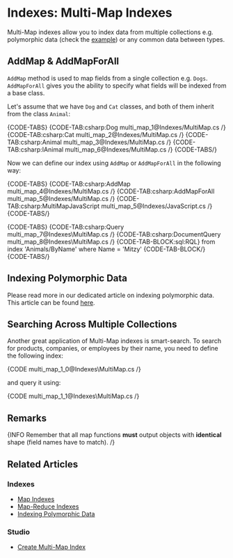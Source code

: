 # Indexes: Multi-Map Indexes

Multi-Map indexes allow you to index data from multiple collections e.g. polymorphic data (check the [example](../indexes/indexing-polymorphic-data)) or any common data between types.

## AddMap & AddMapForAll

`AddMap` method is used to map fields from a single collection e.g. `Dogs`. `AddMapForAll` gives you the ability to specify what fields will be indexed from a base class. 

Let's assume that we have `Dog` and `Cat` classes, and both of them inherit from the class `Animal`:

{CODE-TABS}
{CODE-TAB:csharp:Dog multi_map_1@Indexes/MultiMap.cs /}
{CODE-TAB:csharp:Cat multi_map_2@Indexes/MultiMap.cs /}
{CODE-TAB:csharp:Animal multi_map_3@Indexes/MultiMap.cs /}
{CODE-TAB:csharp:IAnimal multi_map_6@Indexes/MultiMap.cs /}
{CODE-TABS/}

Now we can define our index using `AddMap` or `AddMapForAll` in the following way:

{CODE-TABS}
{CODE-TAB:csharp:AddMap multi_map_4@Indexes/MultiMap.cs /}
{CODE-TAB:csharp:AddMapForAll multi_map_5@Indexes/MultiMap.cs /}
{CODE-TAB:csharp:MultiMapJavaScript multi_map_5@Indexes/JavaScript.cs /}
{CODE-TABS/}

{CODE-TABS}
{CODE-TAB:csharp:Query multi_map_7@Indexes\MultiMap.cs /}
{CODE-TAB:csharp:DocumentQuery multi_map_8@Indexes\MultiMap.cs /}
{CODE-TAB-BLOCK:sql:RQL}
from index 'Animals/ByName'
where Name = 'Mitzy'
{CODE-TAB-BLOCK/}
{CODE-TABS/}

## Indexing Polymorphic Data

Please read more in our dedicated article on indexing polymorphic data. This article can be found [here](../indexes/indexing-polymorphic-data).

## Searching Across Multiple Collections

Another great application of Multi-Map indexes is smart-search. To search for products, companies, or employees by their name, you need to define the following index:

{CODE multi_map_1_0@Indexes\MultiMap.cs /}

and query it using:

{CODE multi_map_1_1@Indexes\MultiMap.cs /}

## Remarks

{INFO Remember that all map functions **must** output objects with **identical** shape (field names have to match). /}

## Related Articles

### Indexes
- [Map Indexes](../indexes/map-indexes)
- [Map-Reduce Indexes](../indexes/map-reduce-indexes)
- [Indexing Polymorphic Data](../indexes/indexing-polymorphic-data)

### Studio
- [Create Multi-Map Index](../studio/database/indexes/create-multi-map-index)
